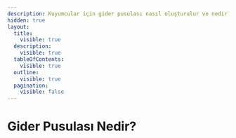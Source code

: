 ```yaml
---
description: Kuyumcular için gider pusulası nasıl oluşturulur ve nedir?
hidden: true
layout:
  title:
    visible: true
  description:
    visible: true
  tableOfContents:
    visible: true
  outline:
    visible: true
  pagination:
    visible: false
---
```


# Gider Pusulası Nedir?

